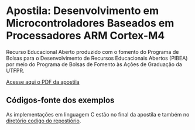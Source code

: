 # Apostila: Desenvolvimento em Microcontroladores Baseados em Processadores ARM Cortex-M4

Recurso Educacional Aberto produzido com o fomento do Programa de Bolsas para o Desenvolvimento de Recursos Educacionais Abertos (PIBEA) por meio do Programa de Bolsas de Fomento às Ações de Graduação da UTFPR.

[Acesse aqui o PDF da apostila](https://github.com/leandrofabianjr/ARM/blob/master/ProjetoARM.pdf)

## Códigos-fonte dos exemplos

As implementações em linguagem C estão no final da apostila e também no [diretório codigo do repostiório](https://github.com/leandrofabianjr/ARM/tree/master/codigo).

